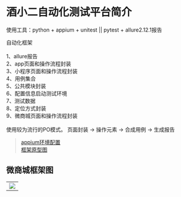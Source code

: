 # 酒小二自动化测试平台简介

使用工具：python + appium + unitest || pytest + allure2.12.1报告

自动化框架\
\
1、allure报告\
2、app页面和操作流程封装\
3、小程序页面和操作流程封装\
4、用例集合\
5、公共模块封装\
6、配置信息启动测试环境\
7、测试数据\
8、定位方式封装\
9、微商城页面和操作流程封装\
\
使用较为流行的PO模式。
页面封装 → 操作元素 → 合成用例 → 生成报告

>[appium环境配置](https://github.com/yuanshen12/jiuxiaoer/blob/test/appium.text)\
>[框架原型图](http://20200229.oss-cn-beijing.aliyuncs.com/20200228/call_me.jpg?Expires=1582900308&OSSAccessKeyId=TMP.hiFyUD12KgS985KfGCwqomMBVNsXcPaQmTdV2WFY5k6XLZWLhagfoZiELsQQjyxej6jbdXgsLG8fRKoKtwg8jfXe8EFU1QJxMRSS7wHTTsezbc4HW5N4f5dWRqy91b.tmp&Signature=0JOgqW8wgK7FRLAKTLXaZ%2B3Esco%3D)

## 微商城框架图

<table>
<tr>
<td><img src="http://20200229.oss-cn-beijing.aliyuncs.com/20200228/call_me.jpg?Expires=1582897424&OSSAccessKeyId=TMP.hiFyUD12KgS985KfGCwqomMBVNsXcPaQmTdV2WFY5k6XLZWLhagfoZiELsQQjyxej6jbdXgsLG8fRKoKtwg8jfXe8EFU1QJxMRSS7wHTTsezbc4HW5N4f5dWRqy91b.tmp&Signature=FQ%2BaXiHzouSZza0wbPdhj9Urj70%3D"/></td>
</tr>

</table>


